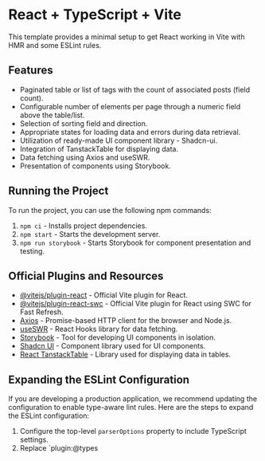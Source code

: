 # React + TypeScript + Vite

This template provides a minimal setup to get React working in Vite with HMR and some ESLint rules.

## Features

- Paginated table or list of tags with the count of associated posts (field count).
- Configurable number of elements per page through a numeric field above the table/list.
- Selection of sorting field and direction.
- Appropriate states for loading data and errors during data retrieval.
- Utilization of ready-made UI component library - Shadcn-ui.
- Integration of TanstackTable for displaying data.
- Data fetching using Axios and useSWR.
- Presentation of components using Storybook.

## Running the Project

To run the project, you can use the following npm commands:

1. `npm ci` - Installs project dependencies.
2. `npm start` - Starts the development server.
3. `npm run storybook` - Starts Storybook for component presentation and testing.

## Official Plugins and Resources

- [@vitejs/plugin-react](https://github.com/vitejs/vite-plugin-react/blob/main/packages/plugin-react/README.md) - Official Vite plugin for React.
- [@vitejs/plugin-react-swc](https://github.com/vitejs/vite-plugin-react-swc) - Official Vite plugin for React using SWC for Fast Refresh.
- [Axios](https://axios-http.com/) - Promise-based HTTP client for the browser and Node.js.
- [useSWR](https://swr.vercel.app/) - React Hooks library for data fetching.
- [Storybook](https://storybook.js.org/) - Tool for developing UI components in isolation.
- [Shadcn UI](https://ui.shadcn.com/docs) - Component library used for UI components.
- [React TanstackTable](https://tanstack.com/table/latest/docs/introduction) - Library used for displaying data in tables.

## Expanding the ESLint Configuration

If you are developing a production application, we recommend updating the configuration to enable type-aware lint rules. Here are the steps to expand the ESLint configuration:

1. Configure the top-level `parserOptions` property to include TypeScript settings.
2. Replace `plugin:@types
